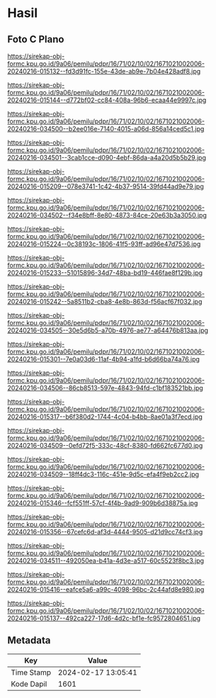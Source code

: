 # Hasil

## Foto C Plano

https://sirekap-obj-formc.kpu.go.id/9a06/pemilu/pdpr/16/71/02/10/02/1671021002006-20240216-015132--fd3d91fc-155e-43de-ab9e-7b04e428adf8.jpg

https://sirekap-obj-formc.kpu.go.id/9a06/pemilu/pdpr/16/71/02/10/02/1671021002006-20240216-015144--d772bf02-cc84-408a-96b6-ecaa44e9997c.jpg

https://sirekap-obj-formc.kpu.go.id/9a06/pemilu/pdpr/16/71/02/10/02/1671021002006-20240216-034500--b2ee016e-7140-4015-a06d-856a14ced5c1.jpg

https://sirekap-obj-formc.kpu.go.id/9a06/pemilu/pdpr/16/71/02/10/02/1671021002006-20240216-034501--3cab1cce-d090-4ebf-86da-a4a20d5b5b29.jpg

https://sirekap-obj-formc.kpu.go.id/9a06/pemilu/pdpr/16/71/02/10/02/1671021002006-20240216-015209--078e3741-1c42-4b37-9514-39fd44ad9e79.jpg

https://sirekap-obj-formc.kpu.go.id/9a06/pemilu/pdpr/16/71/02/10/02/1671021002006-20240216-034502--f34e8bff-8e80-4873-84ce-20e63b3a3050.jpg

https://sirekap-obj-formc.kpu.go.id/9a06/pemilu/pdpr/16/71/02/10/02/1671021002006-20240216-015224--0c38193c-1806-41f5-93ff-ad96e47d7536.jpg

https://sirekap-obj-formc.kpu.go.id/9a06/pemilu/pdpr/16/71/02/10/02/1671021002006-20240216-015233--51015896-34d7-48ba-bd19-446fae8f129b.jpg

https://sirekap-obj-formc.kpu.go.id/9a06/pemilu/pdpr/16/71/02/10/02/1671021002006-20240216-015242--5a8511b2-cba8-4e8b-863d-f56acf67f032.jpg

https://sirekap-obj-formc.kpu.go.id/9a06/pemilu/pdpr/16/71/02/10/02/1671021002006-20240216-034505--30e5d6b5-a70b-4976-ae77-a64476b813aa.jpg

https://sirekap-obj-formc.kpu.go.id/9a06/pemilu/pdpr/16/71/02/10/02/1671021002006-20240216-015301--7e0a03d6-11af-4b94-a1fd-b6d66ba74a76.jpg

https://sirekap-obj-formc.kpu.go.id/9a06/pemilu/pdpr/16/71/02/10/02/1671021002006-20240216-034506--86cb8513-597e-4843-94fd-c1bf183521bb.jpg

https://sirekap-obj-formc.kpu.go.id/9a06/pemilu/pdpr/16/71/02/10/02/1671021002006-20240216-015317--b6f380d2-1744-4c04-b4bb-8ae01a3f7ecd.jpg

https://sirekap-obj-formc.kpu.go.id/9a06/pemilu/pdpr/16/71/02/10/02/1671021002006-20240216-034509--0efd72f5-333c-48cf-8380-fd662fc677d0.jpg

https://sirekap-obj-formc.kpu.go.id/9a06/pemilu/pdpr/16/71/02/10/02/1671021002006-20240216-034509--18ff4dc3-116c-451e-9d5c-efa4f9eb2cc2.jpg

https://sirekap-obj-formc.kpu.go.id/9a06/pemilu/pdpr/16/71/02/10/02/1671021002006-20240216-015346--fcf551ff-57cf-4f4b-9ad9-909b6d38875a.jpg

https://sirekap-obj-formc.kpu.go.id/9a06/pemilu/pdpr/16/71/02/10/02/1671021002006-20240216-015356--67cefc6d-af3d-4444-9505-d21d9cc74cf3.jpg

https://sirekap-obj-formc.kpu.go.id/9a06/pemilu/pdpr/16/71/02/10/02/1671021002006-20240216-034511--492050ea-b41a-4d3e-a517-60c5523f8bc3.jpg

https://sirekap-obj-formc.kpu.go.id/9a06/pemilu/pdpr/16/71/02/10/02/1671021002006-20240216-015416--eafce5a6-a99c-4098-96bc-2c44afd8e980.jpg

https://sirekap-obj-formc.kpu.go.id/9a06/pemilu/pdpr/16/71/02/10/02/1671021002006-20240216-015137--492ca227-17d6-4d2c-bf1e-fc9572804651.jpg


## Metadata

| Key        | Value               |
| ---------- | ------------------- |
| Time Stamp | 2024-02-17 13:05:41 |
| Kode Dapil | 1601                |



